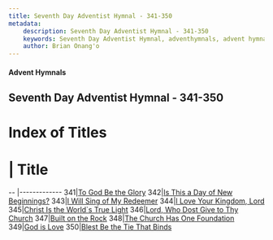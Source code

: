 ```yaml
---
title: Seventh Day Adventist Hymnal - 341-350
metadata:
    description: Seventh Day Adventist Hymnal - 341-350
    keywords: Seventh Day Adventist Hymnal, adventhymnals, advent hymnals 341-350
    author: Brian Onang'o
---
```


#### Advent Hymnals
## Seventh Day Adventist Hymnal - 341-350

# Index of Titles
# | Title                        
-- |-------------
341|[To God Be the Glory](/seventh-day-adventist-hymnal/301-400/341-350/To-God-Be-the-Glory)
342|[Is This a Day of New Beginnings?](/seventh-day-adventist-hymnal/301-400/341-350/Is-This-a-Day-of-New-Beginnings?)
343|[I Will Sing of My Redeemer](/seventh-day-adventist-hymnal/301-400/341-350/I-Will-Sing-of-My-Redeemer)
344|[I Love Your Kingdom, Lord](/seventh-day-adventist-hymnal/301-400/341-350/I-Love-Your-Kingdom,-Lord)
345|[Christ Is the World\`s True Light](/seventh-day-adventist-hymnal/301-400/341-350/Christ-Is-the-World`s-True-Light)
346|[Lord, Who Dost Give to Thy Church](/seventh-day-adventist-hymnal/301-400/341-350/Lord,-Who-Dost-Give-to-Thy-Church)
347|[Built on the Rock](/seventh-day-adventist-hymnal/301-400/341-350/Built-on-the-Rock)
348|[The Church Has One Foundation](/seventh-day-adventist-hymnal/301-400/341-350/The-Church-Has-One-Foundation)
349|[God is Love](/seventh-day-adventist-hymnal/301-400/341-350/God-is-Love)
350|[Blest Be the Tie That Binds](/seventh-day-adventist-hymnal/301-400/341-350/Blest-Be-the-Tie-That-Binds)